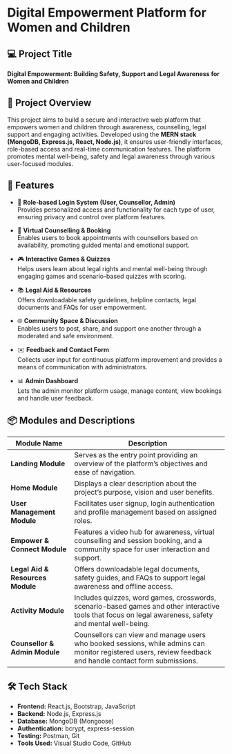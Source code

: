 #  Digital Empowerment Platform for Women and Children

## 💻 Project Title  
**Digital Empowerment: Building Safety, Support and Legal Awareness for Women and Children**

## 📝 Project Overview
This project aims to build a secure and interactive web platform that empowers women and children through awareness, counselling, legal support and engaging activities. Developed using the **MERN stack (MongoDB, Express.js, React, Node.js)**, it ensures user-friendly interfaces, role-based access and real-time communication features. The platform promotes mental well-being, safety and legal awareness through various user-focused modules.

## 🚀 Features

- 👤 **Role-based Login System (User, Counsellor, Admin)**  
  Provides personalized access and functionality for each type of user, ensuring privacy and control over platform features.

- 🧠 **Virtual Counselling & Booking**  
  Enables users to book appointments with counsellors based on availability, promoting guided mental and emotional support.

- 🎮 **Interactive Games & Quizzes**  
  Helps users learn about legal rights and mental well-being through engaging games and scenario-based quizzes with scoring.

- 📚 **Legal Aid & Resources**  
  Offers downloadable safety guidelines, helpline contacts, legal documents and FAQs for user empowerment.

- 🌐 **Community Space & Discussion**  
  Enables users to post, share, and support one another through a moderated and safe environment.

- ✉️ **Feedback and Contact Form**  
  Collects user input for continuous platform improvement and provides a means of communication with administrators.

- 📊 **Admin Dashboard**  
  Lets the admin monitor platform usage, manage content, view bookings and handle user feedback.

## 📦 Modules and Descriptions

| Module Name               | Description |
|---------------------------|-------------|
| **Landing Module**        | Serves as the entry point providing an overview of the platform’s objectives and ease of navigation. |
| **Home Module**           | Displays a clear description about the project’s purpose, vision and user benefits. |
| **User Management Module**| Facilitates user signup, login authentication and profile management based on assigned roles. |
| **Empower & Connect Module** | Features a video hub for awareness, virtual counselling and session booking, and a community space for user interaction and support. |
| **Legal Aid & Resources Module** | Offers downloadable legal documents, safety guides, and FAQs to support legal awareness and offline access. |
| **Activity Module**       | Includes quizzes, word games, crosswords, scenario-based games and other interactive tools that focus on legal awareness, safety and mental well-being. |
| **Counsellor & Admin Module** | Counsellors can view and manage users who booked sessions, while admins can monitor registered users, review feedback and handle contact form submissions. |

## 🛠️ Tech Stack

- **Frontend:** React.js, Bootstrap, JavaScript  
- **Backend:** Node.js, Express.js  
- **Database:** MongoDB (Mongoose)  
- **Authentication:** bcrypt, express-session  
- **Testing:** Postman, Git  
- **Tools Used:** Visual Studio Code, GitHub  


